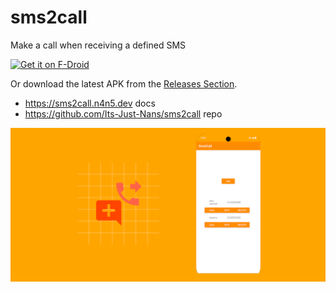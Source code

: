 # sms2call

Make a call when receiving a defined SMS

[<img src="https://fdroid.gitlab.io/artwork/badge/get-it-on.png"
     alt="Get it on F-Droid"
     height="80">](https://f-droid.org/packages/dev.n4n5.sms2call/)

Or download the latest APK from the [Releases Section](https://github.com/Its-Just-Nans/sms2call/releases/latest).

- <https://sms2call.n4n5.dev> docs
- <https://github.com/Its-Just-Nans/sms2call> repo

![Cover](./docs/src/images/cover.png)
